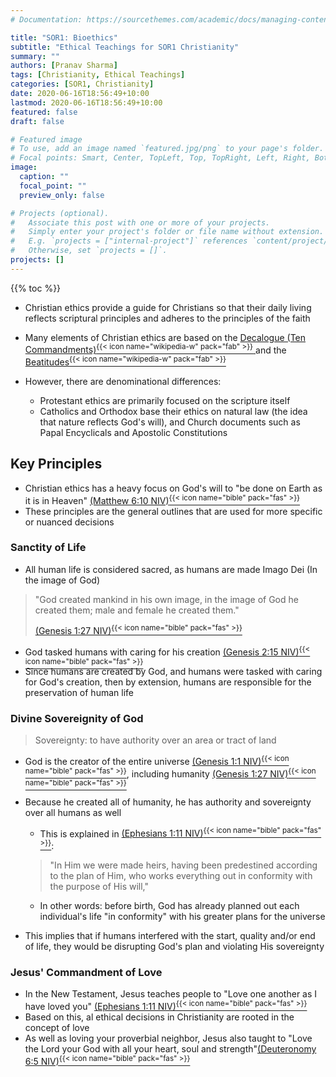 ```yaml
---
# Documentation: https://sourcethemes.com/academic/docs/managing-content/

title: "SOR1: Bioethics"
subtitle: "Ethical Teachings for SOR1 Christianity"
summary: ""
authors: [Pranav Sharma]
tags: [Christianity, Ethical Teachings]
categories: [SOR1, Christianity]
date: 2020-06-16T18:56:49+10:00
lastmod: 2020-06-16T18:56:49+10:00
featured: false
draft: false

# Featured image
# To use, add an image named `featured.jpg/png` to your page's folder.
# Focal points: Smart, Center, TopLeft, Top, TopRight, Left, Right, BottomLeft, Bottom, BottomRight.
image:
  caption: ""
  focal_point: ""
  preview_only: false

# Projects (optional).
#   Associate this post with one or more of your projects.
#   Simply enter your project's folder or file name without extension.
#   E.g. `projects = ["internal-project"]` references `content/project/deep-learning/index.md`.
#   Otherwise, set `projects = []`.
projects: []
---
```


{{% toc %}}

- Christian ethics provide a guide for Christians so that their daily living reflects scriptural principles and adheres to the principles of the faith
- Many elements of Christian ethics are based on the [Decalogue (Ten Commandments)<sup>{{< icon name="wikipedia-w" pack="fab" >}}</sup> ](https://en.wikipedia.org/wiki/Ten_Commandments) and the [Beatitudes<sup>{{< icon name="wikipedia-w" pack="fab" >}}</sup> ](https://en.wikipedia.org/wiki/Beatitudes)
- However, there are denominational differences:

  - Protestant ethics are primarily focused on the scripture itself
  - Catholics and Orthodox base their ethics on natural law (the idea that nature reflects God's will), and Church documents such as Papal Encyclicals and Apostolic Constitutions

## Key Principles
- Christian ethics has a heavy focus on God's will to "be done on Earth as it is in Heaven" [(Matthew 6:10 NIV)<sup>{{< icon name="bible" pack="fas" >}}</sup>](https://www.biblica.com/bible/?osis=niv:matt.6.10)
- These principles are the general outlines that are used for more specific or nuanced decisions
### Sanctity of Life
- All human life is considered sacred, as humans are made Imago Dei (In the image of God)
> "God created mankind in his own image,  in the image of God he created them; male and female he created them."
>
> [(Genesis 1:27 NIV)<sup>{{< icon name="bible" pack="fas" >}}</sup>](https://www.biblica.com/bible/?osis=NIV:gen.1.27)
- God tasked humans with caring for his creation [(Genesis 2:15 NIV)<sup>{{< icon name="bible" pack="fas" >}}</sup>](https://www.biblica.com/bible/?osis=NIV:gen.2.15)
- Since humans are created by God, and humans were tasked with caring for God's creation, then by extension, humans are responsible for the preservation of human life
### Divine Sovereignity of God
> Sovereignty: to have authority over an area or tract of land
- God is the creator of the entire universe [(Genesis 1:1 NIV)<sup>{{< icon name="bible" pack="fas" >}}</sup>](https://www.biblica.com/bible/?osis=NIV:gen.1.1), including humanity [(Genesis 1:27 NIV)<sup>{{< icon name="bible" pack="fas" >}}</sup>](https://www.biblica.com/bible/?osis=NIV:gen.1.27)
- Because he created all of humanity, he has authority and sovereignty over all humans as well

  - This is explained in [(Ephesians 1:11 NIV)<sup>{{< icon name="bible" pack="fas" >}}</sup>](https://www.biblica.com/bible/?osis=NIV:eph.1.11):
  > "In Him we were made heirs, having been predestined according to the plan of Him, who works everything out in conformity with the purpose of His will,"
  - In other words: before birth, God has already planned out each individual's life "in conformity" with his greater plans for the universe
- This implies that if humans interfered with the start, quality and/or end of life, they would be disrupting God's plan and violating His sovereignty
### Jesus' Commandment of Love
- In the New Testament, Jesus teaches people to "Love one another as I have loved you" [(Ephesians 1:11 NIV)<sup>{{< icon name="bible" pack="fas" >}}</sup>](https://www.biblica.com/bible/?osis=NIV:eph.1.11)
- Based on this, al ethical decisions in Christianity are rooted in the concept of love
- As well as loving your proverbial neighbor, Jesus also taught to "Love the Lord your God with all your heart, soul and strength"[(Deuteronomy 6:5 NIV)<sup>{{< icon name="bible" pack="fas" >}}</sup>](https://www.biblica.com/bible/?osis=niv:deut.6.5)
